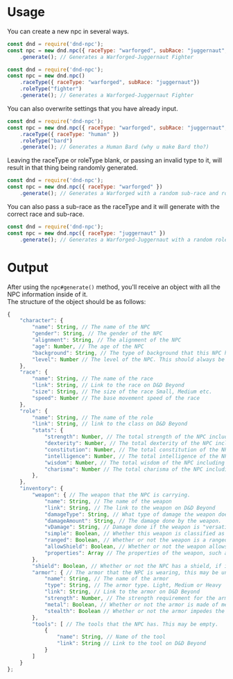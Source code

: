 <title>Usage</title>
<link rel="stylesheet" type="text/css" href="style.css">

# **Usage**
You can create a new npc in several ways.<br>
```js
const dnd = require('dnd-npc');
const npc = new dnd.npc({ raceType: "warforged", subRace: "juggernaut", roleType: "fighter"})
	.generate(); // Generates a Warforged-Juggernaut Fighter
```
```js
const dnd = require('dnd-npc');
const npc = new dnd.npc()
	.raceType({ raceType: "warforged", subRace: "juggernaut"})
	.roleType("fighter")
	.generate(); // Generates a Warforged-Juggernaut Fighter
```
You can also overwrite settings that you have already input.
```js
const dnd = require('dnd-npc');
const npc = new dnd.npc({ raceType: "warforged", subRace: "juggernaut", roleType: "fighter"})
	.raceType({ raceType: "human" })
	.roleType("bard")
	.generate(); // Generates a Human Bard (why u make Bard tho?)
```
Leaving the raceType or roleType blank, or passing an invalid type to it, will result in that thing being randomly generated.
```js
const dnd = require('dnd-npc');
const npc = new dnd.npc({ raceType: "warforged" })
	.generate(); // Generates a Warforged with a random sub-race and role.
```
You can also pass a sub-race as the raceType and it will generate with the correct race and sub-race.
```js
const dnd = require('dnd-npc');
const npc = new dnd.npc({ raceType: "juggernaut" })
	.generate(); // Generates a Warforged-Juggernaut with a random role.
```

# **Output**
After using the `npc#generate()` method, you'll receive an object with all the NPC information inside of it.<br>
The structure of the object should be as follows:<br>

```js
{
	"character": {
		"name": String, // The name of the NPC
		"gender": String, // The gender of the NPC
		"alignment": String, // The alignment of the NPC
		"age": Number, // The age of the NPC
		"background": String, // The type of background that this NPC has
		"level": Number // The level of the NPC. This should always be level 1
	},
	"race": {
		"name": String, // The name of the race
		"link": String, // Link to the race on D&D Beyond
		"size": String, // The size of the race Small, Medium etc.
		"speed": Number // The base movement speed of the race
	},
	"role": {
		"name": String, // The name of the role
		"link": String, // link to the class on D&D Beyond
		"stats": {
			"strength": Number, // The total strength of the NPC including the race bonus
			"dexterity": Number, // The total dexterity of the NPC including the race bonus
			"constitution": Number, // The total constitution of the NPC including the race bonus
			"intelligence": Number, // The total intelligence of the NPC including the race bonus
			"wisdom": Number, // The total wisdom of the NPC including the race bonus
			"charisma": Number // The total charisma of the NPC including the race bonus
		},
	},
	"inventory": {
		"weapon": { // The weapon that the NPC is carrying.
			"name": String, // The name of the weapon
			"link": String, // The link to the weapon on D&D Beyond
			"damageType": String, // What type of damage the weapon does. Bludgeoning, Piercing, Slashing etc.
			"damageAmount": String, // The damage done by the weapon.
			"vDamage": String, // Damage done if the weapon is "versatile" and being used two handed, otherwise undefined.
			"simple": Boolean, // Whether this weapon is classified as martial or simple
			"ranged": Boolean, // Whether or not the weapon is a ranged weapon
			"allowShield": Boolean, // Whether or not the weapon allows the use of a shield
			"properties": Array // The properties of the weapon, such as versatile, heavy etc. May be Empty.
		},
		"shield": Boolean, // Whether or not the NPC has a shield, if it does, this will instead be String with a link to shields on D&D Beyond
		"armor": { // The armor that the NPC is wearing, this may be undefined.
			"name": String, // The name of the armor
			"type": String, // The armor type. Light, Medium or Heavy
			"link": String, // Link to the armor on D&D Beyond
			"strength": Number, // The strength requirement for the armor
			"metal": Boolean, // Whether or not the armor is made of metal
			"stealth": Boolean // Whether or not the armor impedes the stealth of the NPC
		},
		"tools": [ // The tools that the NPC has. This may be empty.
			{
				"name": String, // Name of the tool
				"link": String // Link to the tool on D&D Beyond
			}
		]
	}
};
```
